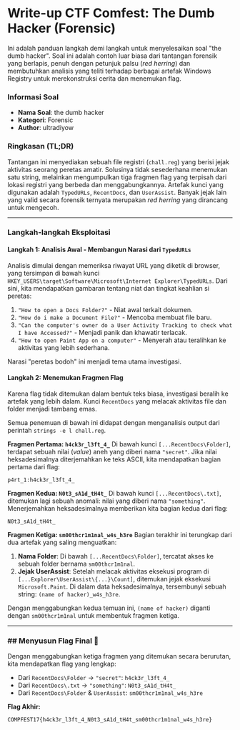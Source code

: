 # Write-up CTF Comfest: The Dumb Hacker (Forensic)

Ini adalah panduan langkah demi langkah untuk menyelesaikan soal "the dumb hacker". Soal ini adalah contoh luar biasa dari tantangan forensik yang berlapis, penuh dengan petunjuk palsu (*red herring*) dan membutuhkan analisis yang teliti terhadap berbagai artefak Windows Registry untuk merekonstruksi cerita dan menemukan flag.

### Informasi Soal

  * **Nama Soal**: the dumb hacker
  * **Kategori**: Forensic
  * **Author**: ultradiyow

### Ringkasan (TL;DR)

Tantangan ini menyediakan sebuah file registri (`chall.reg`) yang berisi jejak aktivitas seorang peretas amatir. Solusinya tidak sesederhana menemukan satu string, melainkan mengumpulkan tiga fragmen flag yang terpisah dari lokasi registri yang berbeda dan menggabungkannya. Artefak kunci yang digunakan adalah `TypedURLs`, `RecentDocs`, dan `UserAssist`. Banyak jejak lain yang valid secara forensik ternyata merupakan *red herring* yang dirancang untuk mengecoh.

-----

### Langkah-langkah Eksploitasi

#### Langkah 1: Analisis Awal - Membangun Narasi dari `TypedURLs`

Analisis dimulai dengan memeriksa riwayat URL yang diketik di browser, yang tersimpan di bawah kunci `HKEY_USERS\target\Software\Microsoft\Internet Explorer\TypedURLs`. Dari sini, kita mendapatkan gambaran tentang niat dan tingkat keahlian si peretas:

1.  `"How to open a Docs Folder?"` - Niat awal terkait dokumen.
2.  `"How do i make a Document File?"` - Mencoba membuat file baru.
3.  `"Can the computer's owner do a User Activity Tracking to check what I have Accessed?"` - Menjadi panik dan khawatir terlacak.
4.  `"How to open Paint App on a computer"` - Menyerah atau teralihkan ke aktivitas yang lebih sederhana.

Narasi "peretas bodoh" ini menjadi tema utama investigasi.

#### Langkah 2: Menemukan Fragmen Flag

Karena flag tidak ditemukan dalam bentuk teks biasa, investigasi beralih ke artefak yang lebih dalam. Kunci `RecentDocs` yang melacak aktivitas file dan folder menjadi tambang emas.

Semua penemuan di bawah ini didapat dengan menganalisis output dari perintah `strings -e l chall.reg`.

**Fragmen Pertama: `h4ck3r_l3ft_4_`**
Di bawah kunci `[...RecentDocs\Folder]`, terdapat sebuah nilai (*value*) aneh yang diberi nama `"secret"`. Jika nilai heksadesimalnya diterjemahkan ke teks ASCII, kita mendapatkan bagian pertama dari flag:

```text
p4rt_1:h4ck3r_l3ft_4_
```

**Fragmen Kedua: `N0t3_sA1d_tH4t_`**
Di bawah kunci `[...RecentDocs\.txt]`, ditemukan lagi sebuah anomali: nilai yang diberi nama `"something"`. Menerjemahkan heksadesimalnya memberikan kita bagian kedua dari flag:

```text
N0t3_sA1d_tH4t_
```

**Fragmen Ketiga: `sm00thcr1m1nal_w4s_h3re`**
Bagian terakhir ini terungkap dari dua artefak yang saling menguatkan:

1.  **Nama Folder**: Di bawah `[...RecentDocs\Folder]`, tercatat akses ke sebuah folder bernama `sm00thcr1m1nal`.
2.  **Jejak UserAssist**: Setelah melacak aktivitas eksekusi program di `[...Explorer\UserAssist\{...}\Count]`, ditemukan jejak eksekusi `Microsoft.Paint`. Di dalam data heksadesimalnya, tersembunyi sebuah string: `(name of hacker)_w4s_h3re`.

Dengan menggabungkan kedua temuan ini, `(name of hacker)` diganti dengan `sm00thcr1m1nal` untuk membentuk fragmen ketiga.

-----

### \#\# Menyusun Flag Final 🏁

Dengan menggabungkan ketiga fragmen yang ditemukan secara berurutan, kita mendapatkan flag yang lengkap:

  * Dari `RecentDocs\Folder` -\> `"secret"`: `h4ck3r_l3ft_4_`
  * Dari `RecentDocs\.txt` -\> `"something"`: `N0t3_sA1d_tH4t_`
  * Dari `RecentDocs\Folder` & `UserAssist`: `sm00thcr1m1nal_w4s_h3re`

**Flag Akhir:**

```
COMPFEST17{h4ck3r_l3ft_4_N0t3_sA1d_tH4t_sm00thcr1m1nal_w4s_h3re}
```
